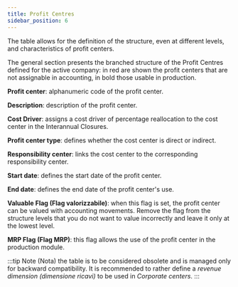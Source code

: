 ```yaml
---
title: Profit Centres
sidebar_position: 6
---
```


The table allows for the definition of the structure, even at different levels, and characteristics of profit centers.

The general section presents the branched structure of the Profit Centres defined for the active company: in red are shown the profit centers that are not assignable in accounting, in bold those usable in production.

**Profit center**: alphanumeric code of the profit center.

**Description**: description of the profit center.


**Cost Driver**: assigns a cost driver of percentage reallocation to the cost center in the Interannual Closures.

**Profit center type**: defines whether the cost center is direct or indirect.

**Responsibility center**: links the cost center to the corresponding responsibility center.

**Start date**: defines the start date of the profit center.

**End date**: defines the end date of the profit center's use.

**Valuable Flag (Flag valorizzabile)**: when this flag is set, the profit center can be valued with accounting movements. Remove the flag from the structure levels that you do not want to value incorrectly and leave it only at the lowest level.

**MRP Flag (Flag MRP)**: this flag allows the use of the profit center in the production module.

:::tip Note (Nota)
the table is to be considered obsolete and is managed only for backward compatibility. It is recommended to rather define a *revenue dimension (dimensione ricavi)* to be used in *Corporate centers*.
:::